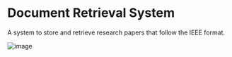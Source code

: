 # Document Retrieval System
A system to store and retrieve research papers that follow the IEEE format.  

![image](https://user-images.githubusercontent.com/76770419/184539580-9b198c09-4507-4666-a5a8-26d9425947f7.png)

